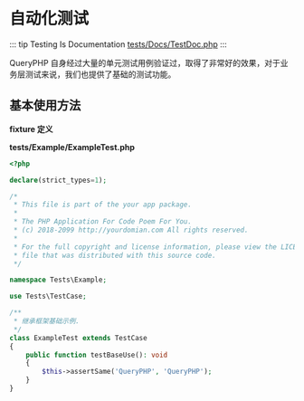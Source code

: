 # 自动化测试

::: tip Testing Is Documentation
[tests/Docs/TestDoc.php](https://github.com/hunzhiwange/framework/blob/master/tests/Docs/TestDoc.php)
:::
    
QueryPHP 自身经过大量的单元测试用例验证过，取得了非常好的效果，对于业务层测试来说，我们也提供了基础的测试功能。 


## 基本使用方法

**fixture 定义**

**tests/Example/ExampleTest.php**

``` php
<?php

declare(strict_types=1);

/*
 * This file is part of the your app package.
 *
 * The PHP Application For Code Poem For You.
 * (c) 2018-2099 http://yourdomian.com All rights reserved.
 *
 * For the full copyright and license information, please view the LICENSE
 * file that was distributed with this source code.
 */

namespace Tests\Example;

use Tests\TestCase;

/**
 * 继承框架基础示例.
 */
class ExampleTest extends TestCase
{
    public function testBaseUse(): void
    {
        $this->assertSame('QueryPHP', 'QueryPHP');
    }
}

```